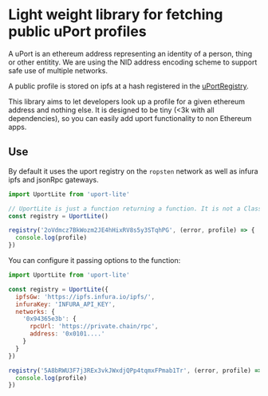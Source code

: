 # Light weight library for fetching public uPort profiles

A uPort is an ethereum address representing an identity of a person, thing or other entitity. We are using the NID address encoding scheme to support safe use of multiple networks.

A public profile is stored on ipfs at a hash registered in the [uPortRegistry](https://github.com/ConsenSys/uport-registry).

This library aims to let developers look up a profile for a given ethereum address and nothing else. It is designed to be tiny (<3k with all dependencies),
so you can easily add uport functionality to non Ethereum apps.

## Use

By default it uses the uport registry on the `ropsten` network as well as infura ipfs and jsonRpc gateways.

```javascript
import UportLite from 'uport-lite'

// UportLite is just a function returning a function. It is not a Class so don't use `new`
const registry = UportLite()

registry('2oVdmcz7BkWozm2JE4hHixRV8s5y3STqhPG', (error, profile) => {
  console.log(profile)
})
```

You can configure it passing options to the function:

```javascript
import UportLite from 'uport-lite'

const registry = UportLite({
  ipfsGw: 'https://ipfs.infura.io/ipfs/',
  infuraKey: 'INFURA_API_KEY',
  networks: {
    '0x94365e3b': {
      rpcUrl: 'https://private.chain/rpc',
      address: '0x0101....'
    }
  }
})

registry('5A8bRWU3F7j3REx3vkJWxdjQPp4tqmxFPmab1Tr', (error, profile) => {
  console.log(profile)
})
```
